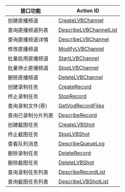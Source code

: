 | 接口功能          | Action ID                                |
| ------------- | ---------------------------------------- |
| 创建直播频道        | [CreateLVBChannel](https://www.qcloud.com/doc/api/258/4715) |
| 查询直播频道列表      | [DescribeLVBChannelList](https://www.qcloud.com/doc/api/258/4716) |
| 查询直播频道详情      | [DescribeLVBChannel](https://www.qcloud.com/doc/api/258/4717) |
| 修改直播频道        | [ModifyLVBChannel](https://www.qcloud.com/doc/api/258/4718) |
| 批量启用直播频道      | [StartLVBChannel](https://www.qcloud.com/doc/api/258/4719) |
| 批量停止直播频道      | [StopLVBChannel](https://www.qcloud.com/doc/api/258/4720) |
| 删除直播频道        | [DeleteLVBChannel](https://www.qcloud.com/doc/api/258/4722) |
| 创建录制任务        | [CreateRecord](https://www.qcloud.com/doc/api/258/4723) |
| 终止录制任务        | [StopRecord](https://www.qcloud.com/doc/api/258/4724) |
| 查询录制文件(荐)     | [GetVodRecordFiles](https://www.qcloud.com/doc/api/258/5823) |
| 查询已录制分片列表     | [DescribeRecord](https://www.qcloud.com/doc/api/258/4725) |
| 创建截图任务        | [CreateLVBShot](https://www.qcloud.com/doc/api/258/4726) |
| 终止截图任务        | [StopLVBShot](https://www.qcloud.com/doc/api/258/4727) |
| 查看队列消息        | [DescribeQueueLog](https://www.qcloud.com/doc/api/258/4728) |
| 删除录制任务        | [DeleteRecord](https://www.qcloud.com/doc/api/258/4729) |
| 删除截图任务        | [DeleteLVBShot](https://www.qcloud.com/doc/api/258/4730) |
| 查询录制任务列表 | [DescribeRecordList](https://www.qcloud.com/document/product/267/4731)|
| 查询截图任务列表 |[DescribeLVBShotList](https://www.qcloud.com/document/product/267/4732)|
